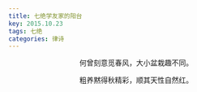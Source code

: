 ```yaml
---
title: 七绝学友家的阳台
key: 2015.10.23
tags: 七绝
categories: 律诗
---
```


<p align="center">何曾刻意觅春风，大小盆栽趣不同。
</p>
<p align="center">粗养黙得秋精彩，顺其天性自然红。
</p>
